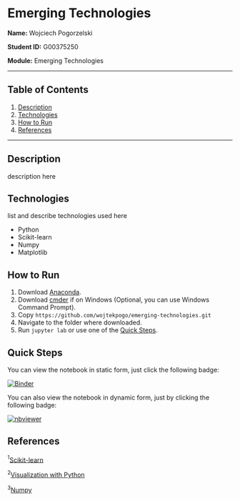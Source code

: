# Emerging Technologies

**Name:** Wojciech Pogorzelski 

**Student ID:** G00375250

**Module:** Emerging Technologies

___

## Table of Contents  
1. [Description](#description)  
2. [Technologies](#technologies)
3. [How to Run](#howto)  
4. [References](#references)
---
   

## Description
<a name="description"/>

description here




## Technologies
<a name="technologies"/>

list and describe technologies used here

* Python
* Scikit-learn
* Numpy
* Matplotlib




## How to Run
<a name="howto"/>

1. Download [Anaconda](https://www.anaconda.com/products/individual).
2. Download [cmder](https://cmder.net/) if on Windows (Optional, you can use Windows Command Prompt).
3. Copy `https://github.com/wojtekpogo/emerging-technologies.git`
4. Navigate to the folder where downloaded.
5. Run `jupyter lab` or use one of the [Quick Steps](#quicksteps).

## Quick Steps
<a name="quicksteps"/>

You can view the notebook in static form, just click the following badge:

[![Binder](https://mybinder.org/badge_logo.svg)](https://mybinder.org/v2/gh/wojtekpogo/emerging-technologies/HEAD)

You can also view the notebook in dynamic form, just by clicking the following badge:

[![nbviewer](https://raw.githubusercontent.com/jupyter/design/master/logos/Badges/nbviewer_badge.svg)](https://nbviewer.org/github/wojtekpogo/emerging-technologies/tree/main/)




## References
<a name="references"/>

<sup>1</sup>[Scikit-learn](https://scikit-learn.org/stable/)

<sup>2</sup>[Visualization with Python](https://matplotlib.org/)

<sup>3</sup>[Numpy](https://numpy.org/doc/stable/)





